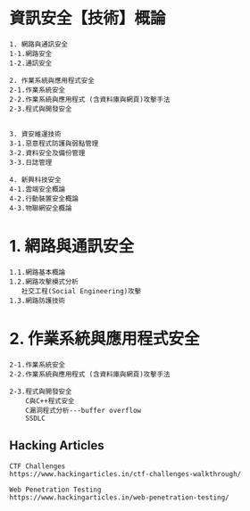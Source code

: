 # 資訊安全【技術】概論
```
1. 網路與通訊安全
1-1.網路安全
1-2.通訊安全

2. 作業系統與應用程式安全
2-1.作業系統安全
2-2.作業系統與應用程式 (含資料庫與網頁)攻擊手法
2-3.程式與開發安全


3. 資安維運技術
3-1.惡意程式防護與弱點管理
3-2.資料安全及備份管理
3-3.日誌管理

4. 新興科技安全
4-1.雲端安全概論
4-2.行動裝置安全概論
4-3.物聯網安全概論
```

# 1. 網路與通訊安全
```
1.1.網路基本概論
1.2.網路攻擊模式分析
   社交工程(Social Engineering)攻擊
1.3.網路防護技術
```
# 2. 作業系統與應用程式安全
```
2-1.作業系統安全
2-2.作業系統與應用程式 (含資料庫與網頁)攻擊手法

2-3.程式與開發安全
    C與C++程式安全
    C漏洞程式分析---buffer overflow
    SSDLC
```
## Hacking Articles
```
CTF Challenges
https://www.hackingarticles.in/ctf-challenges-walkthrough/
```
```
Web Penetration Testing
https://www.hackingarticles.in/web-penetration-testing/

```
